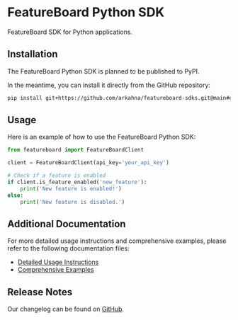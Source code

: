 # FeatureBoard Python SDK

FeatureBoard SDK for Python applications.

## Installation

The FeatureBoard Python SDK is planned to be published to PyPI.

In the meantime, you can install it directly from the GitHub repository:

```bash
pip install git+https://github.com/arkahna/featureboard-sdks.git@main#egg=featureboard-python-sdk&subdirectory=libs/python-sdk
```

## Usage

Here is an example of how to use the FeatureBoard Python SDK:

```python
from featureboard import FeatureBoardClient

client = FeatureBoardClient(api_key='your_api_key')

# Check if a feature is enabled
if client.is_feature_enabled('new_feature'):
    print('New feature is enabled!')
else:
    print('New feature is disabled.')
```

## Additional Documentation

For more detailed usage instructions and comprehensive examples, please refer to the following documentation files:

- [Detailed Usage Instructions](../../docs/python-sdk/usage.md)
- [Comprehensive Examples](../../docs/python-sdk/examples.md)

## Release Notes

Our changelog can be found on [GitHub](https://github.com/arkahna/featureboard-sdks/blob/main/libs/python-sdk/CHANGELOG.md).
